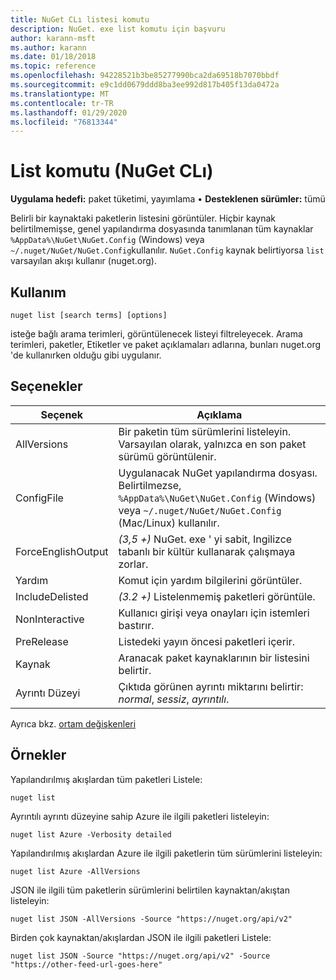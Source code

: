 ```yaml
---
title: NuGet CLı listesi komutu
description: NuGet. exe list komutu için başvuru
author: karann-msft
ms.author: karann
ms.date: 01/18/2018
ms.topic: reference
ms.openlocfilehash: 94228521b3be85277990bca2da69518b7070bbdf
ms.sourcegitcommit: e9c1dd0679ddd8ba3ee992d817b405f13da0472a
ms.translationtype: MT
ms.contentlocale: tr-TR
ms.lasthandoff: 01/29/2020
ms.locfileid: "76813344"
---
```

# <a name="list-command-nuget-cli"></a>List komutu (NuGet CLı)

**Uygulama hedefi:** paket tüketimi, yayımlama &bullet; **Desteklenen sürümler:** tümü

Belirli bir kaynaktaki paketlerin listesini görüntüler. Hiçbir kaynak belirtilmemişse, genel yapılandırma dosyasında tanımlanan tüm kaynaklar `%AppData%\NuGet\NuGet.Config` (Windows) veya `~/.nuget/NuGet/NuGet.Config`kullanılır. `NuGet.Config` kaynak belirtiyorsa `list` varsayılan akışı kullanır (nuget.org).

## <a name="usage"></a>Kullanım

```cli
nuget list [search terms] [options]
```

isteğe bağlı arama terimleri, görüntülenecek listeyi filtreleyecek. Arama terimleri, paketler, Etiketler ve paket açıklamaları adlarına, bunları nuget.org 'de kullanırken olduğu gibi uygulanır.

## <a name="options"></a>Seçenekler

| Seçenek | Açıklama |
| --- | --- |
| AllVersions | Bir paketin tüm sürümlerini listeleyin. Varsayılan olarak, yalnızca en son paket sürümü görüntülenir. |
| ConfigFile | Uygulanacak NuGet yapılandırma dosyası. Belirtilmezse, `%AppData%\NuGet\NuGet.Config` (Windows) veya `~/.nuget/NuGet/NuGet.Config` (Mac/Linux) kullanılır.|
| ForceEnglishOutput | *(3,5 +)* NuGet. exe ' yi sabit, Ingilizce tabanlı bir kültür kullanarak çalışmaya zorlar. |
| Yardım | Komut için yardım bilgilerini görüntüler. |
| IncludeDelisted | *(3.2 +)* Listelenmemiş paketleri görüntüle. |
| NonInteractive | Kullanıcı girişi veya onayları için istemleri bastırır. |
| PreRelease | Listedeki yayın öncesi paketleri içerir. |
| Kaynak | Aranacak paket kaynaklarının bir listesini belirtir. |
| Ayrıntı Düzeyi | Çıktıda görünen ayrıntı miktarını belirtir: *normal*, *sessiz*, *ayrıntılı*. |

Ayrıca bkz. [ortam değişkenleri](cli-ref-environment-variables.md)

## <a name="examples"></a>Örnekler

Yapılandırılmış akışlardan tüm paketleri Listele:
```
nuget list
```
Ayrıntılı ayrıntı düzeyine sahip Azure ile ilgili paketleri listeleyin:
```
nuget list Azure -Verbosity detailed
```
Yapılandırılmış akışlardan Azure ile ilgili paketlerin tüm sürümlerini listeleyin:
```
nuget list Azure -AllVersions
```
JSON ile ilgili tüm paketlerin sürümlerini belirtilen kaynaktan/akıştan listeleyin:
```
nuget list JSON -AllVersions -Source "https://nuget.org/api/v2"
```
Birden çok kaynaktan/akışlardan JSON ile ilgili paketleri Listele:
```
nuget list JSON -Source "https://nuget.org/api/v2" -Source "https://other-feed-url-goes-here"
```

